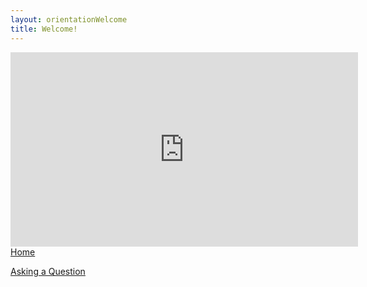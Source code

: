 ```yaml
---
layout: orientationWelcome
title: Welcome!
---
```

<iframe width="556" height="311" src="https://www.youtube.com/embed/FVrbthseTL0" title="The Library Can Help With That!" frameborder="0" allow="accelerometer; autoplay; clipboard-write; encrypted-media; gyroscope; picture-in-picture; web-share" referrerpolicy="strict-origin-when-cross-origin" allowfullscreen></iframe>
<div class="text-center">
  <div class="row">
    <div class="col-6"><a href="{{site.url}}orientation/index.html">Home</a></p></div>
    <div class="col-6"><a href="{{site.url}}orientation/question.html">Asking a Question</a></p></div>
</div>
</div>

